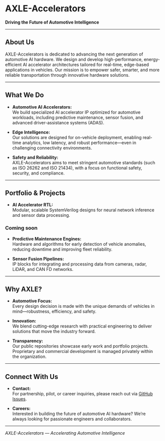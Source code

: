 # AXLE-Accelerators

**Driving the Future of Automotive Intelligence**

---

## About Us

AXLE-Accelerators is dedicated to advancing the next generation of automotive AI hardware. We design and develop high-performance, energy-efficient AI accelerator architectures tailored for real-time, edge-based applications in vehicles. Our mission is to empower safer, smarter, and more reliable transportation through innovative hardware solutions.

---

## What We Do

- **Automotive AI Accelerators:**  
  We build specialized AI accelerator IP optimized for automotive workloads, including predictive maintenance, sensor fusion, and advanced driver-assistance systems (ADAS).

- **Edge Intelligence:**  
  Our solutions are designed for on-vehicle deployment, enabling real-time analytics, low latency, and robust performance—even in challenging connectivity environments.

- **Safety and Reliability:**  
  AXLE-Accelerators aims to meet stringent automotive standards (such as ISO 26262 and ISO 21434), with a focus on functional safety, security, and compliance.

---

## Portfolio & Projects

- **AI Accelerator RTL:**  
  Modular, scalable SystemVerilog designs for neural network inference and sensor data processing.

### Coming soon

- **Predictive Maintenance Engines:**  
  Hardware and algorithms for early detection of vehicle anomalies, reducing downtime and improving fleet reliability.

- **Sensor Fusion Pipelines:**  
  IP blocks for integrating and processing data from cameras, radar, LiDAR, and CAN FD networks.

---

## Why AXLE?

- **Automotive Focus:**  
  Every design decision is made with the unique demands of vehicles in mind—robustness, efficiency, and safety.

- **Innovation:**  
  We blend cutting-edge research with practical engineering to deliver solutions that move the industry forward.

- **Transparency:**  
  Our public repositories showcase early work and portfolio projects. Proprietary and commercial development is managed privately within the organization.

---

## Connect With Us

- **Contact:**  
  For partnership, pilot, or career inquiries, please reach out via [GitHub Issues](https://github.com/AXLE-Accelerators).

- **Careers:**  
  Interested in building the future of automotive AI hardware? We’re always looking for passionate engineers and collaborators.

---

*AXLE-Accelerators — Accelerating Automotive Intelligence*
